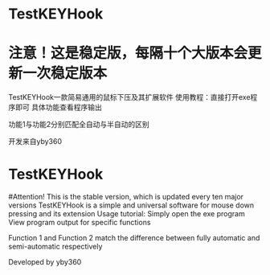 # TestKEYHook
# 注意！这是稳定版，每隔十个大版本会更新一次稳定版本
TestKEYHook一款简易通用的鼠标下压及其扩展软件
使用教程：直接打开exe程序即可
具体功能查看程序输出

功能1与功能2分别匹配全自动与半自动的区别

开发来自yby360

# TestKEYHook
#Attention! This is the stable version, which is updated every ten major versions
TestKEYHook is a simple and universal software for mouse down pressing and its extension
Usage tutorial: Simply open the exe program
View program output for specific functions

Function 1 and Function 2 match the difference between fully automatic and semi-automatic respectively

Developed by yby360




